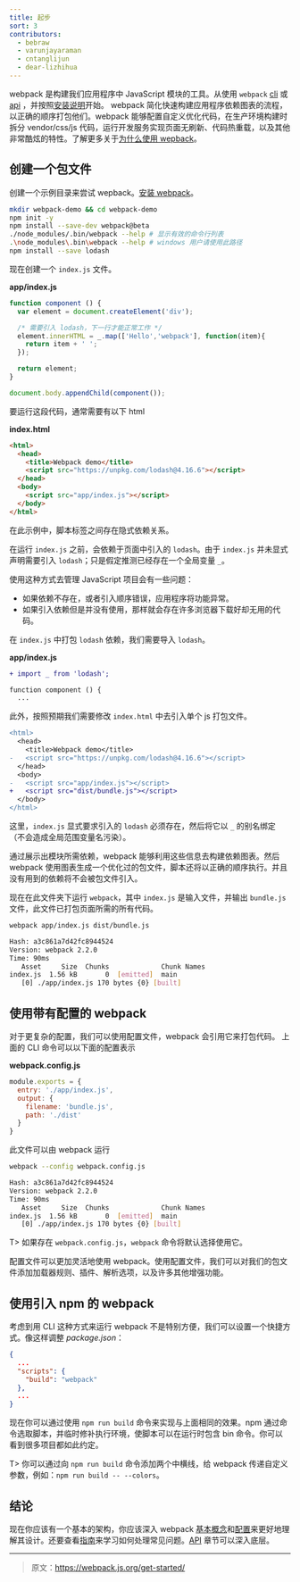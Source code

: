 ```yaml
---
title: 起步
sort: 3
contributors:
  - bebraw
  - varunjayaraman
  - cntanglijun
  - dear-lizhihua
---
```


webpack 是构建我们应用程序中 JavaScript 模块的工具。从使用 `webpack` [cli](/api/cli) 或 [api](/api/node) ，并按照[安装说明](/get-started/install-webpack)开始。
webpack 简化快速构建应用程序依赖图表的流程，以正确的顺序打包他们。webpack 能够配置自定义优化代码，在生产环境构建时拆分 vendor/css/js 代码，运行开发服务实现页面无刷新、代码热重载，以及其他非常酷炫的特性。了解更多关于[为什么使用 wepback](/get-started/why-webpack)。

## 创建一个包文件

创建一个示例目录来尝试 wepback。[安装 webpack](/get-started/install-webpack)。

```bash
mkdir webpack-demo && cd webpack-demo
npm init -y
npm install --save-dev webpack@beta
./node_modules/.bin/webpack --help # 显示有效的命令行列表
.\node_modules\.bin\webpack --help # windows 用户请使用此路径
npm install --save lodash
```

现在创建一个 `index.js` 文件。

__app/index.js__

```javascript
function component () {
  var element = document.createElement('div');

  /* 需要引入 lodash，下一行才能正常工作 */
  element.innerHTML = _.map(['Hello','webpack'], function(item){
    return item + ' ';
  });

  return element;
}

document.body.appendChild(component());
```

要运行这段代码，通常需要有以下 html

__index.html__

```html
<html>
  <head>
    <title>Webpack demo</title>
    <script src="https://unpkg.com/lodash@4.16.6"></script>
  </head>
  <body>
    <script src="app/index.js"></script>
  </body>
</html>
```

在此示例中，脚本标签之间存在隐式依赖关系。

在运行 `index.js` 之前，会依赖于页面中引入的 `lodash`。由于 `index.js` 并未显式声明需要引入 `lodash`；只是假定推测已经存在一个全局变量 `_`。

使用这种方式去管理 JavaScript 项目会有一些问题：
  - 如果依赖不存在，或者引入顺序错误，应用程序将功能异常。
  - 如果引入依赖但是并没有使用，那样就会存在许多浏览器下载好却无用的代码。

在 `index.js` 中打包 `lodash` 依赖，我们需要导入 `lodash`。

__app/index.js__

```diff
+ import _ from 'lodash';

function component () {
  ...
```

此外，按照预期我们需要修改 `index.html` 中去引入单个 js 打包文件。

```diff
<html>
  <head>
    <title>Webpack demo</title>
-   <script src="https://unpkg.com/lodash@4.16.6"></script>
  </head>
  <body>
-   <script src="app/index.js"></script>
+   <script src="dist/bundle.js"></script>
  </body>
</html>
```

这里，`index.js` 显式要求引入的 `lodash` 必须存在，然后将它以 `_` 的别名绑定（不会造成全局范围变量名污染）。

通过展示出模块所需依赖，webpack 能够利用这些信息去构建依赖图表。然后 webpack 使用图表生成一个优化过的包文件，脚本还将以正确的顺序执行。并且没有用到的依赖将不会被包文件引入。

现在在此文件夹下运行 `webpack`，其中 `index.js` 是输入文件，并输出 `bundle.js` 文件，此文件已打包页面所需的所有代码。

```bash
webpack app/index.js dist/bundle.js

Hash: a3c861a7d42fc8944524
Version: webpack 2.2.0
Time: 90ms
   Asset     Size  Chunks             Chunk Names
index.js  1.56 kB       0  [emitted]  main
   [0] ./app/index.js 170 bytes {0} [built]

```

## 使用带有配置的 webpack

对于更复杂的配置，我们可以使用配置文件，webpack 会引用它来打包代码。
上面的 CLI 命令可以以下面的配置表示

__webpack.config.js__
```javascript
module.exports = {
  entry: './app/index.js',
  output: {
    filename: 'bundle.js',
    path: './dist'
  }
}
```

此文件可以由 webpack 运行

```bash
webpack --config webpack.config.js

Hash: a3c861a7d42fc8944524
Version: webpack 2.2.0
Time: 90ms
   Asset     Size  Chunks             Chunk Names
index.js  1.56 kB       0  [emitted]  main
   [0] ./app/index.js 170 bytes {0} [built]

```
T> 如果存在 `webpack.config.js`，`webpack` 命令将默认选择使用它。

配置文件可以更加灵活地使用 webpack。使用配置文件，我们可以对我们的包文件添加加载器规则、插件、解析选项，以及许多其他增强功能。

## 使用引入 npm 的 webpack

考虑到用 CLI 这种方式来运行 webpack 不是特别方便，我们可以设置一个快捷方式。像这样调整 *package.json*：

```json
{
  ...
  "scripts": {
    "build": "webpack"
  },
  ...
}
```

现在你可以通过使用 `npm run build` 命令来实现与上面相同的效果。npm 通过命令选取脚本，并临时修补执行环境，使脚本可以在运行时包含 bin 命令。你可以看到很多项目都如此约定。

T> 你可以通过向 `npm run build` 命令添加两个中横线，给 webpack 传递自定义参数，例如：`npm run build -- --colors`。

## 结论

现在你应该有一个基本的架构，你应该深入 webpack [基本概念](/concepts)和[配置](/configuration)来更好地理解其设计。还要查看[指南](/guides)来学习如何处理常见问题。[API](/api) 章节可以深入底层。

***

> 原文：https://webpack.js.org/get-started/